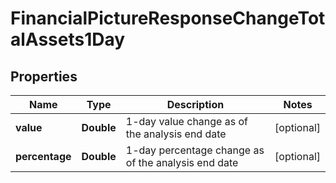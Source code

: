 
# FinancialPictureResponseChangeTotalAssets1Day

## Properties
Name | Type | Description | Notes
------------ | ------------- | ------------- | -------------
**value** | **Double** | 1-day value change as of the analysis end date |  [optional]
**percentage** | **Double** | 1-day percentage change as of the analysis end date |  [optional]



